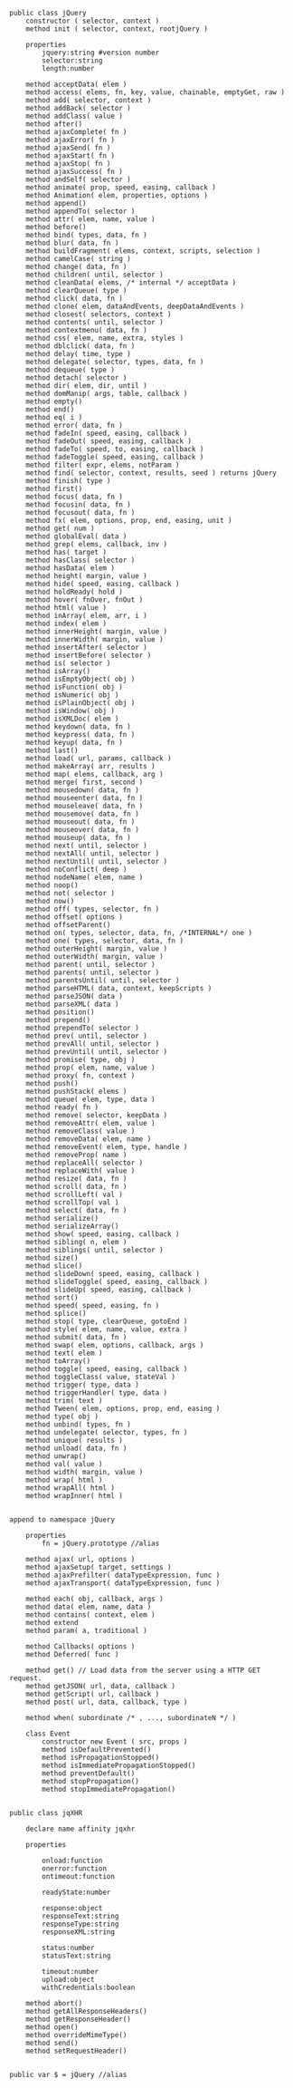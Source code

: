 
    public class jQuery 
        constructor ( selector, context ) 
        method init ( selector, context, rootjQuery ) 
        
        properties
            jquery:string #version number
            selector:string
            length:number

        method acceptData( elem ) 
        method access( elems, fn, key, value, chainable, emptyGet, raw ) 
        method add( selector, context ) 
        method addBack( selector ) 
        method addClass( value ) 
        method after() 
        method ajaxComplete( fn )
        method ajaxError( fn )
        method ajaxSend( fn )
        method ajaxStart( fn )
        method ajaxStop( fn )
        method ajaxSuccess( fn )
        method andSelf( selector ) 
        method animate( prop, speed, easing, callback ) 
        method Animation( elem, properties, options ) 
        method append() 
        method appendTo( selector ) 
        method attr( elem, name, value ) 
        method before() 
        method bind( types, data, fn ) 
        method blur( data, fn ) 
        method buildFragment( elems, context, scripts, selection ) 
        method camelCase( string ) 
        method change( data, fn ) 
        method children( until, selector ) 
        method cleanData( elems, /* internal */ acceptData ) 
        method clearQueue( type ) 
        method click( data, fn ) 
        method clone( elem, dataAndEvents, deepDataAndEvents ) 
        method closest( selectors, context ) 
        method contents( until, selector ) 
        method contextmenu( data, fn ) 
        method css( elem, name, extra, styles ) 
        method dblclick( data, fn ) 
        method delay( time, type ) 
        method delegate( selector, types, data, fn ) 
        method dequeue( type ) 
        method detach( selector ) 
        method dir( elem, dir, until ) 
        method domManip( args, table, callback ) 
        method empty() 
        method end() 
        method eq( i ) 
        method error( data, fn ) 
        method fadeIn( speed, easing, callback ) 
        method fadeOut( speed, easing, callback ) 
        method fadeTo( speed, to, easing, callback ) 
        method fadeToggle( speed, easing, callback ) 
        method filter( expr, elems, notParam ) 
        method find( selector, context, results, seed ) returns jQuery
        method finish( type ) 
        method first() 
        method focus( data, fn ) 
        method focusin( data, fn ) 
        method focusout( data, fn ) 
        method fx( elem, options, prop, end, easing, unit ) 
        method get( num ) 
        method globalEval( data ) 
        method grep( elems, callback, inv ) 
        method has( target ) 
        method hasClass( selector ) 
        method hasData( elem ) 
        method height( margin, value ) 
        method hide( speed, easing, callback ) 
        method holdReady( hold ) 
        method hover( fnOver, fnOut ) 
        method html( value ) 
        method inArray( elem, arr, i ) 
        method index( elem ) 
        method innerHeight( margin, value ) 
        method innerWidth( margin, value ) 
        method insertAfter( selector ) 
        method insertBefore( selector ) 
        method is( selector ) 
        method isArray() 
        method isEmptyObject( obj ) 
        method isFunction( obj ) 
        method isNumeric( obj ) 
        method isPlainObject( obj ) 
        method isWindow( obj ) 
        method isXMLDoc( elem ) 
        method keydown( data, fn ) 
        method keypress( data, fn ) 
        method keyup( data, fn ) 
        method last() 
        method load( url, params, callback ) 
        method makeArray( arr, results ) 
        method map( elems, callback, arg ) 
        method merge( first, second ) 
        method mousedown( data, fn ) 
        method mouseenter( data, fn ) 
        method mouseleave( data, fn ) 
        method mousemove( data, fn ) 
        method mouseout( data, fn ) 
        method mouseover( data, fn ) 
        method mouseup( data, fn ) 
        method next( until, selector ) 
        method nextAll( until, selector ) 
        method nextUntil( until, selector ) 
        method noConflict( deep ) 
        method nodeName( elem, name ) 
        method noop() 
        method not( selector ) 
        method now() 
        method off( types, selector, fn ) 
        method offset( options ) 
        method offsetParent() 
        method on( types, selector, data, fn, /*INTERNAL*/ one ) 
        method one( types, selector, data, fn ) 
        method outerHeight( margin, value ) 
        method outerWidth( margin, value ) 
        method parent( until, selector ) 
        method parents( until, selector ) 
        method parentsUntil( until, selector ) 
        method parseHTML( data, context, keepScripts ) 
        method parseJSON( data ) 
        method parseXML( data ) 
        method position() 
        method prepend() 
        method prependTo( selector ) 
        method prev( until, selector ) 
        method prevAll( until, selector ) 
        method prevUntil( until, selector ) 
        method promise( type, obj ) 
        method prop( elem, name, value ) 
        method proxy( fn, context ) 
        method push() 
        method pushStack( elems ) 
        method queue( elem, type, data ) 
        method ready( fn ) 
        method remove( selector, keepData ) 
        method removeAttr( elem, value ) 
        method removeClass( value ) 
        method removeData( elem, name ) 
        method removeEvent( elem, type, handle ) 
        method removeProp( name ) 
        method replaceAll( selector ) 
        method replaceWith( value ) 
        method resize( data, fn ) 
        method scroll( data, fn ) 
        method scrollLeft( val ) 
        method scrollTop( val ) 
        method select( data, fn ) 
        method serialize() 
        method serializeArray() 
        method show( speed, easing, callback ) 
        method sibling( n, elem ) 
        method siblings( until, selector ) 
        method size() 
        method slice() 
        method slideDown( speed, easing, callback ) 
        method slideToggle( speed, easing, callback ) 
        method slideUp( speed, easing, callback ) 
        method sort() 
        method speed( speed, easing, fn ) 
        method splice() 
        method stop( type, clearQueue, gotoEnd ) 
        method style( elem, name, value, extra ) 
        method submit( data, fn ) 
        method swap( elem, options, callback, args ) 
        method text( elem ) 
        method toArray() 
        method toggle( speed, easing, callback ) 
        method toggleClass( value, stateVal ) 
        method trigger( type, data ) 
        method triggerHandler( type, data ) 
        method trim( text ) 
        method Tween( elem, options, prop, end, easing ) 
        method type( obj ) 
        method unbind( types, fn ) 
        method undelegate( selector, types, fn ) 
        method unique( results ) 
        method unload( data, fn ) 
        method unwrap() 
        method val( value ) 
        method width( margin, value ) 
        method wrap( html ) 
        method wrapAll( html ) 
        method wrapInner( html ) 


    append to namespace jQuery

        properties 
            fn = jQuery.prototype //alias

        method ajax( url, options ) 
        method ajaxSetup( target, settings ) 
        method ajaxPrefilter( dataTypeExpression, func ) 
        method ajaxTransport( dataTypeExpression, func ) 

        method each( obj, callback, args ) 
        method data( elem, name, data ) 
        method contains( context, elem ) 
        method extend 
        method param( a, traditional ) 

        method Callbacks( options ) 
        method Deferred( func ) 

        method get() // Load data from the server using a HTTP GET request.
        method getJSON( url, data, callback ) 
        method getScript( url, callback ) 
        method post( url, data, callback, type ) 

        method when( subordinate /* , ..., subordinateN */ ) 

        class Event
            constructor new Event ( src, props ) 
            method isDefaultPrevented() 
            method isPropagationStopped() 
            method isImmediatePropagationStopped() 
            method preventDefault() 
            method stopPropagation() 
            method stopImmediatePropagation() 


    public class jqXHR

        declare name affinity jqxhr

        properties

            onload:function
            onerror:function
            ontimeout:function

            readyState:number

            response:object
            responseText:string
            responseType:string
            responseXML:string 

            status:number
            statusText:string

            timeout:number
            upload:object
            withCredentials:boolean

        method abort() 
        method getAllResponseHeaders() 
        method getResponseHeader() 
        method open() 
        method overrideMimeType() 
        method send() 
        method setRequestHeader() 
    

    public var $ = jQuery //alias

